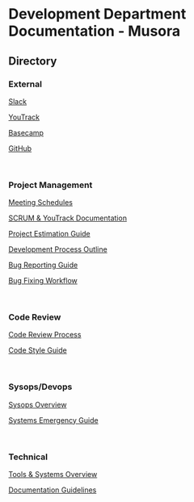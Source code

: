 # Development Department Documentation - Musora

## Directory

### External

[Slack](https://musora-dev.slack.com)

[YouTrack](https://musoradevelopment.myjetbrains.com)

[Basecamp](https://basecamp.com/1792144/)

[GitHub](https://github.com/railroadmedia)

<br>

### Project Management

[Meeting Schedules](project-management/meeting-schedules.md)

[SCRUM & YouTrack Documentation](docs/project-management/scrum-youtrack.md)

[Project Estimation Guide](docs/project-management/project-estimation-system-dev-days.md)

[Development Process Outline](docs/project-management/development-process-overview.md)

[Bug Reporting Guide](docs/project-management/bug-reporting-guide-and-examples.md)

[Bug Fixing Workflow](docs/project-management/bug-fixing-workflow.md)

<br>

### Code Review

[Code Review Process](docs/code-review/code-review.md)

[Code Style Guide](docs/code-review/code-style-guide.md)

<br>

### Sysops/Devops

[Sysops Overview](docs/sysops-devops/sysops-overview.md)

[Systems Emergency Guide](docs/sysops-devops/systems-emergency-guide.md)

<br>

### Technical

[Tools & Systems Overview](https://github.com/railroadmedia/docusora/blob/master/docs/technical/tools-and-systems-overview.md)

[Documentation Guidelines](https://github.com/railroadmedia/docusora/blob/master/docs/technical/writing-documentation-guidelines.md)